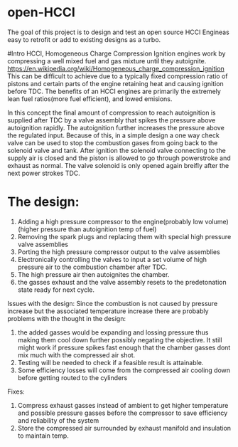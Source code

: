 # open-HCCI
The goal of this project is to design and test an open source HCCI Engineas
easy to retrofit or add to existing designs as a turbo.

#Intro
HCCI, Homogeneous Charge Compression Ignition engines work by compressing a
well mixed fuel and gas mixture until they autoignite.
https://en.wikipedia.org/wiki/Homogeneous_charge_compression_ignition
This can be difficult to achieve due to a typically fixed compression ratio
of pistons and certain parts of the engine retaining heat and causing
ignition before TDC. The benefits of an HCCI engines are primarily the extremely lean fuel ratios(more fuel efficient), and lowed emisions.

In this concept the final amount of compression to reach autoignition is
supplied after TDC by a valve assembly that spikes the pressure above
autoignition rapidly. The autoignition further increases the pressure above
the regulated input. Because of this, in a simple design a one way check
valve can be used to stop the combustion gases from going back to the
solenoid valve and tank. After ignition the solenoid valve connecting to the
supply air is closed and the piston is allowed to go through powerstroke and
exhaust as normal. The valve solenoid is only opened again breifly after the
next power strokes TDC. 

# The design:
1. Adding a high pressure compressor to the engine(probably low volume)(higher pressure than autoignition temp of fuel)
2. Removing the spark plugs and replacing them with special high pressure valve assemblies
3. Porting the high pressure compressor output to the valve assemblies
4. Electronically controlling the valves to input a set volume of high pressure air to the combustion chamber after TDC.
5. The high pressure air then autoignites the chamber.
6. the gasses exhaust and the valve assembly resets to the predetonation state ready for next cycle.


Issues with the design:
Since the combustion is not caused by pressure increase but the associated temperature increase there are probably problems with the thought in the design:
1. the added gasses would be expanding and lossing pressure thus making them cool down further possibly negating the objective. It still might work if pressure spikes fast enough that the chamber gasses dont mix much with the compressed air shot.
2. Testing will be needed to check if a feasible result is attainable.
3. Some efficiency losses will come from the compressed air cooling down before getting routed to the cylinders

Fixes:
1. Compress exhaust gasses instead of ambient to get higher temperature and possible pressure gasses before the compressor to save efficiency and reliability of the system
2. Store the compressed air surrounded by exhaust manifold and insulation to maintain temp.
